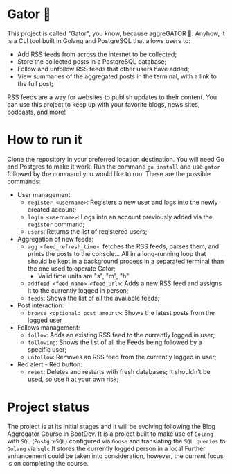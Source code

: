 # Gator 🐊

This project is called "Gator", you know, because aggreGATOR 🐊. Anyhow, it is a CLI tool built in Golang and PostgreSQL that allows users to:

* Add RSS feeds from across the internet to be collected;
* Store the collected posts in a PostgreSQL database;
* Follow and unfollow RSS feeds that other users have added;
* View summaries of the aggregated posts in the terminal, with a link to the full post;

RSS feeds are a way for websites to publish updates to their content.
You can use this project to keep up with your favorite blogs, news sites, podcasts, and more!

# How to run it

Clone the repository in your preferred location destination. You will need Go and Postgres to make it work.
Run the command ```go install``` and use `gator` followed by the command you would like to run. These are the possible commands:
* User management:
    * `register <username>`: Registers a new user and logs into the newly created account; 
    * `login <username>`: Logs into an account previously added via the `register` command;
    * `users`: Returns the list of registered users;
* Aggregation of new feeds:
    * `agg <feed_refresh_time>`: fetches the RSS feeds, parses them, and prints the posts to the console... All in a long-running loop that should be kept in a background process in a separated terminal than the one used to operate Gator;
        * Valid time units are "s", "m", "h"
    * `addfeed <feed_name> <feed_url>`: Adds a new RSS feed and assigns it to the currently logged in person;
    * `feeds`: Shows the list of all the available feeds;
* Post interaction:
    * `browse <optional: post_amount>`: Shows the latest posts from the logged user
* Follows management:
    * `follow`: Adds an existing RSS feed to the currently logged in user;
    * `following`: Shows the list of all the Feeds being followed by a specific user;
    * `unfollow`: Removes an RSS feed from the currently logged in user;
* Red alert - Red button:
    * `reset`: Deletes and restarts with fresh databases; It shouldn't be used, so use it at your own risk;

# Project status

The project is at its initial stages and it will be evolving following the Blog Aggregator Course in BootDev.
It is a project built to make use of `Golang` with `SQL` (`PostgreSQL`) configured via `Goose` and translating the `SQL queries` to `Golang` via `sqlc`
It stores the currently logged person in a local
Further enhancement could be taken into consideration, however, the current focus is on completing the course. 
